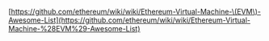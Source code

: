 [https://github.com/ethereum/wiki/wiki/Ethereum-Virtual-Machine-\(EVM\)-Awesome-List](https://github.com/ethereum/wiki/wiki/Ethereum-Virtual-Machine-%28EVM%29-Awesome-List)

